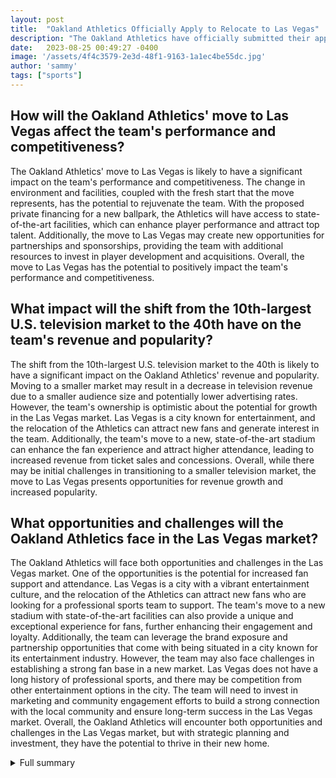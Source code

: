 ```yaml
---
layout: post
title:  "Oakland Athletics Officially Apply to Relocate to Las Vegas"
description: "The Oakland Athletics have officially submitted their application to relocate the team to Las Vegas. The decision to move comes after the city of Oakland failed to provide public funding for the offsite infrastructure at Howard Terminal."
date:   2023-08-25 00:49:27 -0400
image: '/assets/4f4c3579-2e3d-48f1-9163-1a1ec4be55dc.jpg'
author: 'sammy'
tags: ["sports"]
---
```


## How will the Oakland Athletics' move to Las Vegas affect the team's performance and competitiveness?
The Oakland Athletics' move to Las Vegas is likely to have a significant impact on the team's performance and competitiveness. The change in environment and facilities, coupled with the fresh start that the move represents, has the potential to rejuvenate the team. With the proposed private financing for a new ballpark, the Athletics will have access to state-of-the-art facilities, which can enhance player performance and attract top talent. Additionally, the move to Las Vegas may create new opportunities for partnerships and sponsorships, providing the team with additional resources to invest in player development and acquisitions. Overall, the move to Las Vegas has the potential to positively impact the team's performance and competitiveness.

## What impact will the shift from the 10th-largest U.S. television market to the 40th have on the team's revenue and popularity?
The shift from the 10th-largest U.S. television market to the 40th is likely to have a significant impact on the Oakland Athletics' revenue and popularity. Moving to a smaller market may result in a decrease in television revenue due to a smaller audience size and potentially lower advertising rates. However, the team's ownership is optimistic about the potential for growth in the Las Vegas market. Las Vegas is a city known for entertainment, and the relocation of the Athletics can attract new fans and generate interest in the team. Additionally, the team's move to a new, state-of-the-art stadium can enhance the fan experience and attract higher attendance, leading to increased revenue from ticket sales and concessions. Overall, while there may be initial challenges in transitioning to a smaller television market, the move to Las Vegas presents opportunities for revenue growth and increased popularity.

## What opportunities and challenges will the Oakland Athletics face in the Las Vegas market?
The Oakland Athletics will face both opportunities and challenges in the Las Vegas market. One of the opportunities is the potential for increased fan support and attendance. Las Vegas is a city with a vibrant entertainment culture, and the relocation of the Athletics can attract new fans who are looking for a professional sports team to support. The team's move to a new stadium with state-of-the-art facilities can also provide a unique and exceptional experience for fans, further enhancing their engagement and loyalty. Additionally, the team can leverage the brand exposure and partnership opportunities that come with being situated in a city known for its entertainment industry. However, the team may also face challenges in establishing a strong fan base in a new market. Las Vegas does not have a long history of professional sports, and there may be competition from other entertainment options in the city. The team will need to invest in marketing and community engagement efforts to build a strong connection with the local community and ensure long-term success in the Las Vegas market. Overall, the Oakland Athletics will encounter both opportunities and challenges in the Las Vegas market, but with strategic planning and investment, they have the potential to thrive in their new home.


<details>
        <summary>Full summary</summary>
<p>In a major development, Major League Baseball has approved the Oakland Athletics' move to Las Vegas. This comes after the team formally submitted their application for relocation. The decision to move is primarily due to the city of Oakland's inability to provide public funding for the offsite infrastructure at Howard Terminal.</p>
<p>Baseball Commissioner Rob Manfred expressed sympathy for the fans in Oakland, acknowledging that the move will be difficult for them. However, he emphasized that the decision was made based on the lack of public funding. The three-man relocation committee will review the application and make a recommendation to Commissioner Manfred, who will then make the final decision.</p>
<p>The Las Vegas stadium, which is expected to open in 2028, will become the fourth home for the franchise. The team's lease at the Oakland Coliseum expires after the 2024 season, making the move timely. The proposed new stadium in Las Vegas will have a retractable roof and a capacity of 30,000 seats. It will be financed with $1.5 billion in private funding.</p>
<p>Nevada Governor Joe Lombardo has signed a bill that approves public funding for the ballpark in Las Vegas. This is a significant step in the relocation process and demonstrates the support from the state government. The Oakland Athletics ownership has issued a statement expressing excitement for the move to Las Vegas.</p>
<p>Despite the challenges faced by the team in Oakland, the move to Las Vegas presents an opportunity for a fresh start. The Athletics have struggled this season, with one of the worst records in big league history. However, owner John Fisher promises a change once the team moves to Las Vegas, highlighting the proposed private financing for the new ballpark.</p>
<p>It is worth noting that the Oakland Athletics would be the second MLB team to change cities in over 50 years. The team's relocation to Las Vegas is expected to bring more attention to the area and enhance its reputation for entertainment. The new stadium is set to have the smallest capacity in the major leagues, but the team plans to invest in creating a state-of-the-art facility that will provide an exceptional experience for fans.</p>
<p>The Oakland Athletics' move to Las Vegas will also have implications for the television market. The team will be moving from the 10th-largest U.S. television market to the 40th. This shift will likely have an impact on television revenue. However, the team's ownership is optimistic about the potential for growth in the Las Vegas market.</p>
<p>In the meantime, the Oakland Athletics will continue to play at the Oakland Coliseum until the new stadium in Las Vegas is completed. The team's current lease expires after next season, giving them sufficient time to make the necessary preparations for the move.</p>
<p>It is important to note that the relocation of professional sports teams is not uncommon. Teams relocate for various reasons, including the lack of public funding, the need for a new stadium, and opportunities in new markets. The Oakland Athletics' move to Las Vegas is just one example of this trend.</p>
<p>In conclusion, the Oakland Athletics have officially applied to relocate to Las Vegas due to the city of Oakland's inability to provide public funding for the offsite infrastructure at Howard Terminal. The team's move to Las Vegas is expected to bring a fresh start and new opportunities. With the proposed private financing for a new ballpark, the Athletics are optimistic about the future. The team's relocation has been approved by Major League Baseball, and the necessary public funding has been secured. The Oakland Athletics' move to Las Vegas is set to enhance the city's reputation for entertainment and provide an exceptional experience for fans.</p>
</details>